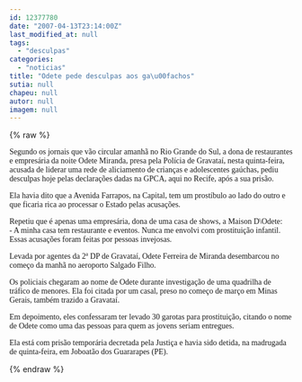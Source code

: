 ```yaml
---
id: 12377780
date: "2007-04-13T23:14:00Z"
last_modified_at: null
tags:
  - "desculpas"
categories:
  - "noticias"
title: "Odete pede desculpas aos ga\u00fachos"
sutia: null
chapeu: null
autor: null
imagem: null
---
```

{% raw %}
<p><P><FONT face=Verdana>Segundo os jornais que vão circular amanhã no Rio Grande do Sul, a dona de restaurantes e empresária da noite Odete Miranda, presa pela Polícia de Gravataí, nesta quinta-feira, acusada de liderar uma rede de aliciamento de crianças e adolescentes gaúchas, pediu desculpas hoje pelas declarações dadas na GPCA, aqui no Recife, após a sua prisão.</FONT></P></p>
<p><P><FONT face=Verdana>Ela havia dito que a Avenida Farrapos, na Capital, tem um prostíbulo ao lado do outro e que ficaria rica ao processar o Estado pelas acusações.</FONT></P></p>
<p><P><FONT face=Verdana>Repetiu que é apenas uma empresária, dona de uma casa de shows, a Maison D\Odete:<BR>- A minha casa tem restaurante e eventos. Nunca me envolvi com prostituição infantil. Essas acusações foram feitas por pessoas invejosas.</FONT></P></p>
<p><P><FONT face=Verdana>Levada por agentes da 2ª DP de Gravataí, Odete Ferreira de Miranda desembarcou no começo da manhã no aeroporto Salgado Filho. </FONT></P></p>
<p><P><FONT face=Verdana>Os policiais chegaram ao nome de Odete durante investigação de uma quadrilha de tráfico de menores. Ela foi citada por um casal, preso no começo de março em Minas Gerais, também trazido a Gravataí. </FONT></P></p>
<p><P><FONT face=Verdana>Em depoimento, eles confessaram ter levado 30 garotas para prostituição, citando o nome de Odete como uma das pessoas para quem as jovens seriam entregues. </FONT></P></p>
<p><P><FONT face=Verdana>Ela está com prisão temporária decretada pela Justiça e havia sido detida, na madrugada de quinta-feira, em Joboatão dos Guararapes (PE). </FONT></P> </p>
{% endraw %}